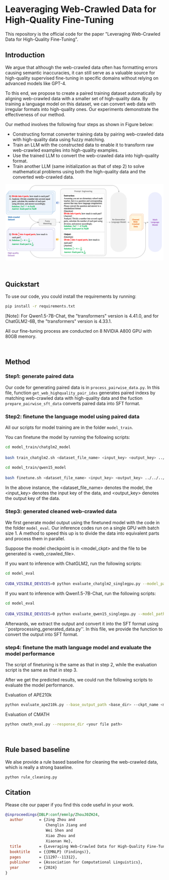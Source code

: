 # Leaveraging Web-Crawled Data for High-Quality Fine-Tuning

This repository is the official code for the paper "Leveraging Web-Crawled Data for High-Quality Fine-Tuning".


## Introduction

We argue that although the web-crawled data often has formatting errors causing semantic inaccuracies, it can still serve as a valuable source for high-quality supervised fine-tuning in specific domains without relying on advanced models like GPT-4.

To this end, we propose to create a paired training dataset automatically by aligning web-crawled data with a smaller set of high-quality data. 
By training a language model on this dataset, we can convert web data with irregular formats into high-quality ones. Our experiments demonstrate the effectiveness of our method.

Our method involves the following four steps as shown in Figure below:
- Constructing format converter training data by pairing web-crawled data with high-quality data using fuzzy matching.
- Train an LLM with the constructed data to enable it to transform raw web-crawled examples into high-quality examples. 
- Use the trained LLM to convert the web-crawled data into high-quality format.
- Train another LLM (same initialization as that of step 2) to solve mathematical problems using both the high-quality data and the converted web-crawled data.

![image](https://github.com/zhouj8553/Web_to_SFT/blob/main/imgs/model_structure.png)


&nbsp;
## Quickstart
To use our code, you could install the requirements by running:
```bash
pip install -r requirements.txt
```

[Note]: For Qwen1.5-7B-Chat, the "transformers" version is 4.41.0, and for ChatGLM2-6B, the "transformers" version is 4.33.1.

All our fine-tuning process are conducted on 8 NVIDIA A800 GPU with 80GB memory.

&nbsp;
## Method

### Step1: generate paired data
Our code for generating paired data is in `process_pairwise_data.py`. In this file, function `get_web_highquality_pair_idxs` generates paired indexs by matching web-crawled data with high-quality data and the fuction `prepare_pairwise_sft_data` converts paired data into SFT format.

### Step2: finetune the language model using paired data

All our scripts for model training are in the folder `model_train`.

You can finetune the model by running the following scripts:
```bash
cd model_train/chatglm2_model

bash train_chatglm2.sh <dataset_file_name> <input_key> <output_key> ../../../checkpoint chatglm2-6b > myout.file 2>&1 &

```

```bash
cd model_train/qwen15_model

bash finetune.sh <dataset_file_name> <input_key> <output_key> ../../../checkpoint Qwen1.5-7B-Chat
```


In the above instance, the <dataset_file_name> denotes the model, the <input_key> denotes the input key of the data, and <output_key> denotes the output key of the data.


### Step3: generated cleaned web-crawled data
We first generate model output using the finetuned model with the code in the folder `model_eval`. Our inference codes run on a single GPU with batch size 1. A method to speed this up is to divide the data into equivalent parts and process them in parallel.

Suppose the model checkpoint is in <model_ckpt> and the file to be generated is <web_crawled_file>.

If you want to inference with ChatGLM2, run the following scripts:

```bash
cd model_eval

CUDA_VISIBLE_DEVICES=0 python evaluate_chatglm2_singlegpu.py --model_path <model_ckpt> --batch_size 1 --test_file <web_crawled_file> --output_dir ../../data/chatglm2_generated 
```

If you want to inference with Qwen1.5-7B-Chat, run the following scripts:

```bash
cd model_eval

CUDA_VISIBLE_DEVICES=0 python evaluate_qwen15_singlegpu.py --model_path <model_ckpt> --batch_size 1 --test_file <web_crawled_file> --output_dir ../../data/qwen_generated/
```


Afterwards, we extract the output and convert it into the SFT format using ``postprocessing_generated_data.py''. In this file, we provide the function to convert the output into SFT format.


### step4: finetune the math language model and evaluate the model performance
The script of finetuning is the same as that in step 2, while the evaluation script is the same as that in step 3. 


After we get the predicted results, we could run the following scripts to evaluate the model performance.

Evaluation of APE210k
```bash
python evaluate_ape210k.py --base_output_path <base_dir> --ckpt_name <model_name> --eval_file eval_test.ape.jsonl
```

Evaluation of CMATH
```bash
python cmath_eval.py --response_dir <your file path>

```

&nbsp;
## Rule based baseline

We alse provide a rule based baseline for cleaning the web-crawled data, which is really a strong baseline.

```
python rule_cleaning.py 
```

## Citation
Please cite our paper if you find this code useful in your work.
```bibtex
@inproceedings{DBLP:conf/emnlp/ZhouJ0ZH24,
  author       = {Jing Zhou and
                  Chenglin Jiang and
                  Wei Shen and
                  Xiao Zhou and
                  Xiaonan He},
  title        = {Leveraging Web-Crawled Data for High-Quality Fine-Tuning},
  booktitle    = {{EMNLP} (Findings)},
  pages        = {11297--11312},
  publisher    = {Association for Computational Linguistics},
  year         = {2024}
}

```
